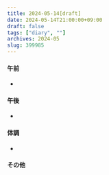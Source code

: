 ```yaml
---
title: 2024-05-14[draft]
date: 2024-05-14T21:00:00+09:00
draft: false
tags: ["diary", ""]
archives: 2024-05
slug: 399985
---
```

#### 午前
- 
#### 午後
- 
#### 体調
- 
#### その他